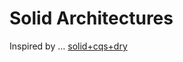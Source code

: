 # Solid Architectures

Inspired by ... [solid+cqs+dry](https://speakerdeck.com/kgmyshin/solid-plus-cqs-plus-dry)
